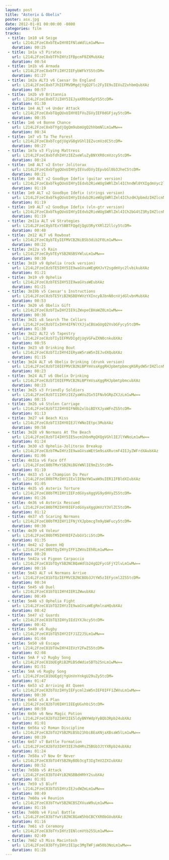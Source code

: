```yaml
---
layout: post
title: "Asterix & Obelix"
poster: asx.jpg
date: 2012-01-01 00:00:00 -0800
categories: film
tracks:
 - title: 1m10 v4 Seige
   url: L214L2FzeC8xbTEwIHY0IFNlaWdlLm1wMw==
   duration: 00:25
 - title: 1m1a v3 Pirates
   url: L214L2FzeC8xbTFhIHYzIFBpcmF0ZXMubXAz
   duration: 00:54
 - title: 1m1b v6 Armada
   url: L214L2FzeC8xbTFiIHY2IEFybWFkYS5tcDM=
   duration: 01:27
 - title: 1m2a ALT3 v6 Caesar On England
   url: L214L2FzeC8xbTJhIEFMVDMgdjYgQ2Flc2FyIE9uIEVuZ2xhbmQubXAz
   duration: 00:57
 - title: 1m2b v9 Britannia
   url: L214L2FzeC8xbTJiIHY5IEJyaXRhbm5pYS5tcDM=
   duration: 01:30
 - title: 1m4 ALT v4 Under Attack
   url: L214L2FzeC8xbTQgQUxUIHY0IFVuZGVyIEF0dGFjay5tcDM=
   duration: 00:35
 - title: 1m6 v4 Bonne Chance
   url: L214L2FzeC8xbTYgdjQgQm9ubmUgQ2hhbmNlLm1wMw==
   duration: 00:34
 - title: 1m7 v5 To The Forest
   url: L214L2FzeC8xbTcgdjUgVG8gVGhlIEZvcmVzdC5tcDM=
   duration: 00:27
 - title: 1m7a v3 Flying Mattress
   url: L214L2FzeC8xbTdhIHYzIEZseWluZyBNYXR0cmVzcy5tcDM=
   duration: 00:24
 - title: 1m8 ALT v2 Enter Jolitorax
   url: L214L2FzeC8xbTggQUxUIHYyIEVudGVyIEpvbGl0b3JheC5tcDM=
   duration: 00:21
 - title: 1m9 ALT v2 Goodbye Idefix (guitar version)
   url: L214L2FzeC8xbTkgQUxUIHYyIEdvb2RieWUgSWRlZml4IChndWl0YXIgdmVyc2lvbikubXAz
   duration: 01:19
 - title: 1m9 ALT v2 Goodbye Idefix (strings version)
   url: L214L2FzeC8xbTkgQUxUIHYyIEdvb2RieWUgSWRlZml4IChzdHJpbmdzIHZlcnNpb24pLm1wMw==
   duration: 01:19
 - title: 1m9 ALT v2 Goodbye Idefix (vln-gtr version)
   url: L214L2FzeC8xbTkgQUxUIHYyIEdvb2RieWUgSWRlZml4ICh2bG4tZ3RyIHZlcnNpb24pLm1wMw==
   duration: 01:19
 - title: 2m11a ALT v4 Strategies
   url: L214L2FzeC8ybTExYSBBTFQgdjQgU3RyYXRlZ2llcy5tcDM=
   duration: 00:48
 - title: 2m12 ALT v6 Rowboat
   url: L214L2FzeC8ybTEyIEFMVCB2NiBSb3dib2F0Lm1wMw==
   duration: 00:22
 - title: 2m12a v5 Rain
   url: L214L2FzeC8ybTEyYSB2NSBSYWluLm1wMw==
   duration: 00:30
 - title: 3m19 v9 Ophelia (rock version)
   url: L214L2FzeC8zbTE5IHY5IE9waGVsaWEgKHJvY2sgdmVyc2lvbikubXAz
   duration: 01:21
 - title: 3m19 v9 Ophelia
   url: L214L2FzeC8zbTE5IHY5IE9waGVsaWEubXAz
   duration: 01:21
 - title: 3m19b v5 Caesar's Instructions
   url: L214L2FzeC8zbTE5YiB2NSBDYWVzYXIncyBJbnN0cnVjdGlvbnMubXAz
   duration: 00:53
 - title: 3m20 v6 Obelix Gift
   url: L214L2FzeC8zbTIwIHY2IE9iZWxpeCBHaWZ0Lm1wMw==
   duration: 00:38
 - title: 3m21 v8 Search The Cellars
   url: L214L2FzeC8zbTIxIHY4IFNlYXJjaCBUaGUgQ2VsbGFycy5tcDM=
   duration: 01:30
 - title: 3m22 ALT2 v5 Tapestry
   url: L214L2FzeC8zbTIyIEFMVDIgdjUgVGFwZXN0cnkubXAz
   duration: 00:55
 - title: 3m23 v8 Drinking Bout
   url: L214L2FzeC8zbTIzIHY4IERyaW5raW5nIEJvdXQubXAz
   duration: 01:15
 - title: 3m24 ALT v6 Obelix Drinking (drunk version)
   url: L214L2FzeC8zbTI0IEFMVCB2NiBPYmVsaXggRHJpbmtpbmcgKGRydW5rIHZlcnNpb24pLm1wMw==
   duration: 00:23
 - title: 3m24 ALT v6 Obelix Drinking
   url: L214L2FzeC8zbTI0IEFMVCB2NiBPYmVsaXggRHJpbmtpbmcubXAz
   duration: 00:23
 - title: 3m25 v3 Friendly Soldiers
   url: L214L2FzeC8zbTI1IHYzIEZyaWVuZGx5IFNvbGRpZXJzLm1wMw==
   duration: 00:15
 - title: 3m26 v4 Stolen Carriage
   url: L214L2FzeC8zbTI2IHY0IFN0b2xlbiBDYXJyaWFnZS5tcDM=
   duration: 01:13
 - title: 3m27 v4 Beach Kiss
   url: L214L2FzeC8zbTI3IHY0IEJlYWNoIEtpc3MubXAz
   duration: 00:58
 - title: 3m28 v9 Normans At The Beach
   url: L214L2FzeC8zbTI4IHY5IE5vcm1hbnMgQXQgVGhlIEJlYWNoLm1wMw==
   duration: 01:24
 - title: 3m30 v3 Ophelia-Jolitorax Breakup
   url: L214L2FzeC8zbTMwIHYzIE9waGVsaWEtSm9saXRvcmF4IEJyZWFrdXAubXAz
   duration: 01:06
 - title: 4m31a v6 Face Off
   url: L214L2FzeC80bTMxYSB2NiBGYWNlIE9mZi5tcDM=
   duration: 01:10
 - title: 4m33 v5 Le Champion Du Peur
   url: L214L2FzeC80bTMzIHY1IExlIENoYW1waW9uIER1IFBldXIubXAz
   duration: 01:05
 - title: 4m35 v5 Asterix Torture
   url: L214L2FzeC80bTM1IHY1IEFzdGVyaXggVG9ydHVyZS5tcDM=
   duration: 01:26
 - title: 4m36 v4 Asterix Rescued
   url: L214L2FzeC80bTM2IHY0IEFzdGVyaXggUmVzY3VlZC5tcDM=
   duration: 01:12
 - title: 4m37 v5 Scaring Normans
   url: L214L2FzeC80bTM3IHY1IFNjYXJpbmcgTm9ybWFucy5tcDM=
   duration: 00:30
 - title: 4m39 v4 Voleur
   url: L214L2FzeC80bTM5IHY0IFZvbGV1ci5tcDM=
   duration: 01:35
 - title: 4m42 v2 Queen HQ
   url: L214L2FzeC80bTQyIHYyIFF1ZWVuIEhRLm1wMw==
   duration: 00:20
 - title: 5m42a v4 Pigeon Carpaccio
   url: L214L2FzeC81bTQyYSB2NCBQaWdlb24gQ2FycGFjY2lvLm1wMw==
   duration: 00:16
 - title: 5m43 ALT v4 Normans Arrive
   url: L214L2FzeC81bTQzIEFMVCB2NCBOb3JtYW5zIEFycml2ZS5tcDM=
   duration: 00:34
 - title: 5m45 v8 Duel
   url: L214L2FzeC81bTQ1IHY4IER1ZWwubXAz
   duration: 00:49
 - title: 5m46 v3 Ophelia Fight
   url: L214L2FzeC81bTQ2IHYzIE9waGVsaWEgRmlnaHQubXAz
   duration: 00:42
 - title: 5m47 v2 Guards
   url: L214L2FzeC81bTQ3IHYyIEd1YXJkcy5tcDM=
   duration: 00:42
 - title: 5m49 v6 Rugby
   url: L214L2FzeC81bTQ5IHY2IFJ1Z2J5Lm1wMw==
   duration: 01:04
 - title: 5m50 v8 Escape
   url: L214L2FzeC81bTUwIHY4IEVzY2FwZS5tcDM=
   duration: 02:08
 - title: 5mA F v2 Rugby Song
   url: L214L2FzeC81bUEgRiB2MiBSdWdieSBTb25nLm1wMw==
   duration: 01:51
 - title: 5mA v6 Rugby Song
   url: L214L2FzeC81bUEgdjYgUnVnYnkgU29uZy5tcDM=
   duration: 01:47
 - title: 6m53 v2 Arriving At Queen
   url: L214L2FzeC82bTUzIHYyIEFycml2aW5nIEF0IFF1ZWVuLm1wMw==
   duration: 00:30
 - title: 6m54 v5 A Plan
   url: L214L2FzeC82bTU0IHY1IEEgUGxhbi5tcDM=
   duration: 00:59
 - title: 6m56 v6 New Magic Potion
   url: L214L2FzeC82bTU2IHY2IE5ldyBNYWdpYyBQb3Rpb24ubXAz
   duration: 01:01
 - title: 6m56a v2 Roman Discipline
   url: L214L2FzeC82bTU2YSB2MiBSb21hbiBEaXNjaXBsaW5lLm1wMw==
   duration: 00:39
 - title: 6m57 v7 Battle Formation
   url: L214L2FzeC82bTU3IHY3IEJhdHRsZSBGb3JtYXRpb24ubXAz
   duration: 01:24
 - title: 7m58a v7 Now Or Never
   url: L214L2FzeC83bTU4YSB2NyBOb3cgT3IgTmV2ZXIubXAz
   duration: 00:52
 - title: 7m58b v5 Attack
   url: L214L2FzeC83bTU4YiB2NSBBdHRhY2subXAz
   duration: 01:01
 - title: 7m59 v3 Bluff
   url: L214L2FzeC83bTU5IHYzIEJsdWZmLm1wMw==
   duration: 00:49
 - title: 7m60a v4 Reunion
   url: L214L2FzeC83bTYwYSB2NCBSZXVuaW9uLm1wMw==
   duration: 01:16
 - title: 7m60b v4 Final Battle
   url: L214L2FzeC83bTYwYiB2NCBGaW5hbCBCYXR0bGUubXAz
   duration: 01:16
 - title: 7m61 v3 Ceremony
   url: L214L2FzeC83bTYxIHYzIENlcmVtb255Lm1wMw==
   duration: 02:49
 - title: 7m62 v3 Miss Macintosh
   url: L214L2FzeC83bTYyIHYzIE1pc3MgTWFjaW50b3NoLm1wMw==
   duration: 01:28
---
```

